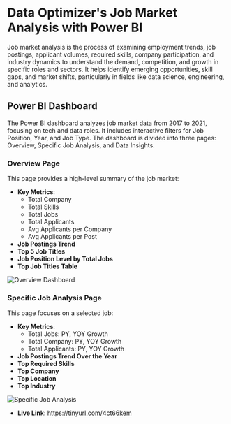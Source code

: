 # Data Optimizer's Job Market Analysis with Power BI

Job market analysis is the process of examining employment trends, job postings, applicant volumes, required skills, company participation, and industry dynamics to understand the demand, competition, and growth in specific roles and sectors. It helps identify emerging opportunities, skill gaps, and market shifts, particularly in fields like data science, engineering, and analytics.

## Power BI Dashboard

The Power BI dashboard analyzes job market data from 2017 to 2021, focusing on tech and data roles. It includes interactive filters for Job Position, Year, and Job Type. The dashboard is divided into three pages: Overview, Specific Job Analysis, and Data Insights.

### Overview Page

This page provides a high-level summary of the job market:
- **Key Metrics**:
  - Total Company
  - Total Skills
  - Total Jobs
  - Total Applicants
  - Avg Applicants per Company
  - Avg Applicants per Post
- **Job Postings Trend**
- **Top 5 Job Titles**
- **Job Position Level by Total Jobs**
- **Top Job Titles Table**

![Overview Dashboard](dashboard_overview.png)

### Specific Job Analysis Page

This page focuses on a selected job:
- **Key Metrics**:
  - Total Jobs: PY, YOY Growth
  - Total Company: PY, YOY Growth
  - Total Applicants: PY, YOY Growth
- **Job Postings Trend Over the Year**
- **Top Required Skills**
- **Top Company**
- **Top Location**
- **Top Industry**

![Specific Job Analysis](specific_job_analysis.png)

- **Live Link**: https://tinyurl.com/4ct66kem


